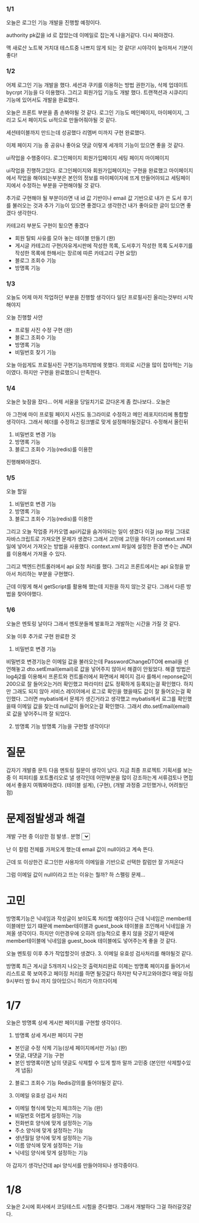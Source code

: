 ### 1/1

오늘은 로그인 기능 개발을 진행할 예정이다. 

authority pk값을 id 로 잡았는데 이메일로 잡는게 나을거같다. 다시 짜야겠다. 

맥 새로산 노트북 거치대 테스트중 나쁘지 않게 되는 것 같다! 시야각이 높아져서 기분이 좋다!


### 1/2

어제 로그인 기능 개발을 했다. 세션과 쿠키를 이용하는 방법 권한기능, 삭제 업데이트 
bycrpt 기능을 다 이용했다. 
그리고 회원가입 기능도 개발 했다. 
트랜잭션과 시큐리티 기능에 있어서도 개발을 완료했다. 

오늘은 프론트 부분을 좀 손봐야될 것 같다. 
로그인 기능도 메인페이지, 마이페이지, 
그리고 도서 페이지도 ui적으로 만들어줘야될 것 같다. 

세션테이블까지 만드는데 성공했다 리멤버 미까지 구현 완료했다. 

이제 페이지 기능 중 공유나 좋아요 댓글 이렇게 세개의 기능이 있으면 좋을 것 같다. 

ui작업을 수행중이다. 
로그인페이지
회원가입페이지
세팅 페이지
마이페이지

ui작업을 진행하고있다. 
로그인페이지와 회원가입페이지는 구현을 완료했고 
마이페이지에서 작업을 해야되는부분은
본인의 정보를 마이페이지에 뜨게 만들어야되고 
세팅페이지에서 수정하는 부분을 구현해야될 것 같다. 

추가로 구현해야 될 부분이라면 내 id 값 기반이나 email 값 기반으로 내가 쓴 도서 후기를 
불러오는 것과
추가 기능이 있으면 좋겠다고 생각한건 내가 좋아요한 글이 있으면 좋겠다 생각한다. 

카테고리 부분도 구현이 됬으면 좋겠다

- 회원 탈퇴 사유를 모아 놓는 테이블 만들기 (완)
- 게시글 카테고리 구현(자유게시판에 작성한 목록, 도서후기 작성한 목록 도서후기를 작성한 목록에 한해서는 장르에 따른 카테고리 구현 요망)
- 블로그 조회수 기능
- 방명록 기능 


### 1/3

오늘도 어제 마저 작업하던 부분을 진행할 생각이다 일단 프로필사진 올리는것부터 시작해야지

오늘 진행할 사안
- 프로필 사진 수정 구현 (완)
- 블로그 조회수 기능
- 방명록 기능
- 비밀번호 찾기 기능

오늘 아쉽게도 프로필사진 구현기능까지밖에 못했다. 
의외로 시간을 많이 잡아먹는 기능이였다. 하지만 구현을 완료했으니 만족한다.


### 1/4

오늘은 늦잠을 잤다... 어제 서울을 당일치기로 갔다온게 좀 컸나보다..
오늘은 

아 그전에 마이 프로필 페이지 사진도 동그라미로 수정하고
메인 레포지터리에 통합할 생각이다. 그래서 헤더를 수정하고 링크별로 맞게 설정해야될것같다.
수정해서 올린뒤 

1. 비밀번호 변경 기능
2. 방명록 기능
3. 블로그 조회수 기능(redis)를 이용한

진행해봐야겠다. 


### 1/5

오늘 할일
1. 비밀번호 변경 기능
2. 방명록 기능
3. 블로그 조회수 기능(redis)를 이용한

그리고 오늘 작업중 카카오맵 api키값을 숨겨야되는 일이 생겼다
이걸 jsp 파일 그대로 자바스크립트로 가져오면 문제가 생겼다 
그래서 고민에 고민을 하다가 
context.xml 파일에 넣어서 가져오는 방법을 사용했다.
context.xml 파일에 설정한 환경 변수는 JNDI를 이용해서 가져올 수 있다.

그리고 백엔드컨트롤러에서 api 요청 처리를 했다. 
그리고 프론트에서는 api 요청을 받아서 처리하는 부분을 구현했다.

근데 이렇게 해서 getScript를 활용해 했는데 지원을 하지 않는것 같다. 
그래서 다른 방법을 찾아야했다. 

### 1/6

오늘은 멘토링 날이다 그래서 멘토분들께 발표하고 개발하는 시간을 가질 것 같다. 

오늘 이후 추가로 구현 완료한 것
1. 비밀번호 변경 기능

비밀번호 변경기능은 이메일 값을 불러오는데 PasswordChangeDTO에 email을 선언해놓고
dto.setEmail(email)로 값을 넣어주지 않아서 해결이 안됬었다. 
해결 방법은 log4j2를 이용해서 프론트와 컨트롤러에서 화면에서 페이지 검사 를해서 
reponse값이 200으로 잘 들어오는거러 확인했고 파라미터 값도 정확하게 등록되는걸 확인했다. 
하지만 그래도 되지 않아 서비스 레이어에서 로그로 확인을 했을때도 값이 잘 들어오는걸 확인했다.
그러면 mybatis에서 문제가 생긴거라고 생각했고 mybatis에서 로그를 확인했을때
이메일 값을 찾는데 null값이 들어오는걸 확인했다. 
그래서 dto.setEmail(email)로 값을 넣어주니까 잘 되었다.

2. 방명록 기능
방명록 기능을 구현할 생각이다!

# 질문 
갑자기 개발중 문득 다음 멘토링 질문이 생각이 났다. 지금 최종 프로젝트 기획서를 보는중
이 피피티를 포트폴리오로 낼 생각인데 어떤부분을 많이 강조하는게 서류검토나 면접에서 좋을지
여쭤봐야겠다. (테이블 설계), (구현), (개발 과정중 고민했거나, 어려웠던 점)

# 문제점발생과 해결
개발 구현 중 이상한 점 발생.. 분명
<select id="getEntriesByEmail" parameterType="string" resultType="guestBookVO">
SELECT * FROM guest_book
WHERE recipient_email = #{email}
</select>

난 이 칼럼 전체를 가져오게 했는데 
email 값이 null이라고 계속 뜬다.

근데 또 이상한건 로그인한 사용자의 이메일을 기반으로 선택한 칼럼만 잘 가져온다

그럼 이메일 값이 null이라고 뜨는 이유는 뭘까?
하 스펠링 문제...

# 고민
방명록기능은 닉네임과 작성글이 보이도록 처리할 예정이다 근데 닉네임은 member테이블에만 있기 떄문에
member테이블과 guest_book 테이블을 조인해서 닉네임을 가져올 생각이다.
하지만 이런경우에 오히려 성능적으로 좋지 않을 것같기 때문에 
member테이블에 닉네임을 guest_book 테이블에도 넣어주는게 좋을 것 같다.

오늘 멘토링 이후 추가 작업할것이 생겼다. 
3. 이메일 유효성 검사처리를 해야될것 같다.

방명록 최근 게시글 5개까지 나오는것 출력처리완료
이제는 방명록 페이지를 들어가서 리스트로 쭉 보여주고 페이징 처리를 하면 될것같다
하지만 탁구치고와야겠다 매일 아침9시부터 밤 9시 까지 앉아있으니 허리가 아프다이제

# 1/7
오늘은 방명록 상세 게시판 페이지를 구현할 생각이다.

1. 방명록 상세 게시판 페이지 구현
- 본인글 수정 삭제 기능(상세 페이지에서만 가능) (완)
- 댓글, 대댓글 기능 구현 
- 본인 방명록이면 남의 댓글도 삭제할 수 있게 할까 말까 고민중 (본인만 삭제할수있게 냅둠)

2. 블로그 조회수 기능 Redis강의를 들어야될것 같다. 

3. 이메일 유효성 검사 처리
- 이메일 형식에 맞는지 체크하는 기능 (완)
- 비밀번호 어렵게 설정하는 기능
- 전화번호 양식에 맞게 설정하는 기능
- 주소 양식에 맞게 설정하는 기능
- 생년월일 양식에 맞게 설정하는 기능
- 이름 양식에 맞게 설정하는 기능
- 닉네임 양식에 맞게 설정하는 기능

아 갑자기 생각난건데 api 양식서를 만들어야되나 생각중이다.

# 1/8 
오늘은 2시에 회사에서 코딩테스트 시험을 준다했다. 그래서 개발하다 그걸 하러갈것같다.















































